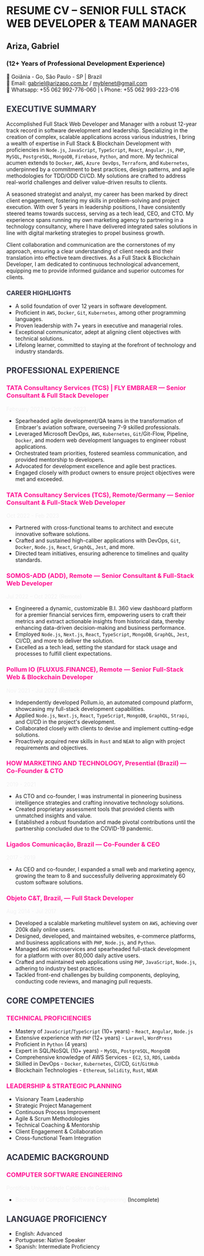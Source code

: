  # RESUME CV – SENIOR FULL STACK WEB DEVELOPER & TEAM MANAGER
 ## Ariza, Gabriel
 ### (12+ Years of Professional Development Experience)
 📍 Goiânia - Go, São Paulo - SP | Brazil  
 📧 Email: gabriel@arizapp.com.br / myblenet@gmail.com  
 📱 Whatsapp: +55 062 992-776-060 | 📞 Phone: +55 062 993-223-016  

 ## <span style="color:#333444">EXECUTIVE SUMMARY</span>
 Accomplished Full Stack Web Developer and Manager with a robust 12-year track record in software development and leadership. Specializing in the creation of complex, scalable applications across various industries, I bring a wealth of expertise in Full Stack & Blockchain Development with proficiencies in `Node.js`, `JavaScript`, `TypeScript`, `React`, `Angular.js`, `PHP`, `MySQL`, `PostgreSQL`, `MongoDB`, `Firebase`, `Python`, and more. My technical acumen extends to `Docker`, `AWS`, `Azure DevOps`, `Terraform`, and `Kubernetes`, underpinned by a commitment to best practices, design patterns, and agile methodologies for TDD/ODD CI/CD. My solutions are crafted to address real-world challenges and deliver value-driven results to clients.

 A seasoned strategist and analyst, my career has been marked by direct client engagement, fostering my skills in problem-solving and project execution. With over 5 years in leadership positions, I have consistently steered teams towards success, serving as a tech lead, CEO, and CTO. My experience spans running my own marketing agency to partnering in a technology consultancy, where I have delivered integrated sales solutions in line with digital marketing strategies to propel business growth.

 Client collaboration and communication are the cornerstones of my approach, ensuring a clear understanding of client needs and their translation into effective team directives. As a Full Stack & Blockchain Developer, I am dedicated to continuous technological advancement, equipping me to provide informed guidance and superior outcomes for clients.

 ### <span style="color:#333444">CAREER HIGHLIGHTS</span>
 - A solid foundation of over 12 years in software development.
 - Proficient in `AWS`, `Docker`, `Git`, `Kubernetes`, among other programming languages.
 - Proven leadership with 7+ years in executive and managerial roles.
 - Exceptional communicator, adept at aligning client objectives with technical solutions.
 - Lifelong learner, committed to staying at the forefront of technology and industry standards.

 ## <span style="color:#333444">PROFESSIONAL EXPERIENCE</span>
 ### <span style="color:#FF1493">TATA Consultancy Services (TCS) | FLY EMBRAER — Senior Consultant & Full Stack Developer</span>
 <span style="color:#f1f1f2">February 2023 to October 2023</span>
 - Spearheaded agile development/QA teams in the transformation of Embraer's aviation software, overseeing 7-9 skilled professionals.
 - Leveraged Microsoft DevOps, `AWS`, `Kubernetes`, `Git`/Git-Flow, Pipeline, `Docker`, and modern web development languages to engineer robust applications.
 - Orchestrated team priorities, fostered seamless communication, and provided mentorship to developers.
 - Advocated for development excellence and agile best practices.
 - Engaged closely with product owners to ensure project objectives were met and exceeded.

 ### <span style="color:#FF1493">TATA Consultancy Services (TCS), Remote/Germany — Senior Consultant & Full-Stack Web Developer</span>
 <span style="color:#f1f1f2">Oct 2022 - Feb 2023</span>
 - Partnered with cross-functional teams to architect and execute innovative software solutions.
 - Crafted and sustained high-caliber applications with DevOps, `Git`, `Docker`, `Node.js`, `React`, `GraphQL`, `Jest`, and more.
 - Directed team initiatives, ensuring adherence to timelines and quality standards.

 ### <span style="color:#FF1493">SOMOS-ADD (ADD), Remote — Senior Consultant & Full-Stack Web Developer</span>
 <span style="color:#f1f1f2">Jul 2022 – Oct 2022 (Remote)</span>
 - Engineered a dynamic, customizable B.I. 360 view dashboard platform for a premier financial services firm, empowering users to craft their metrics and extract actionable insights from historical data, thereby enhancing data-driven decision-making and business performance.
 - Employed `Node.js`, `Next.js`, `React`, `TypeScript`, `MongoDB`, `GraphQL`, `Jest`, CI/CD, and more to deliver the solution.
 - Excelled as a tech lead, setting the standard for stack usage and processes to fulfill client expectations.

 ### <span style="color:#FF1493">Pollum IO (FLUXUS.FINANCE), Remote — Senior Full-Stack Web & Blockchain Developer</span>
 <span style="color:#f1f1f2">Nov 2021 - Jul 2022 (Remote)</span>
 - Independently developed Pollum.io, an automated compound platform, showcasing my full-stack development capabilities.
 - Applied `Node.js`, `Next.js`, `React`, `TypeScript`, `MongoDB`, `GraphQL`, `Strapi`, and CI/CD in the project's development.
 - Collaborated closely with clients to devise and implement cutting-edge solutions.
 - Proactively acquired new skills in `Rust` and `NEAR` to align with project requirements and objectives.

 ### <span style="color:#FF1493">HOW MARKETING AND TECHNOLOGY, Presential (Brazil) — Co-Founder & CTO</span>
 <span style="color:#f1f1f2">2019 - 2021</span>
 - As CTO and co-founder, I was instrumental in pioneering business intelligence strategies and crafting innovative technology solutions.
 - Created proprietary assessment tools that provided clients with unmatched insights and value.
 - Established a robust foundation and made pivotal contributions until the partnership concluded due to the COVID-19 pandemic.

 ### <span style="color:#FF1493">Ligados Comunicação, Brazil — Co-Founder & CEO</span>
 <span style="color:#f1f1f2">2017 - 2019</span>
 - As CEO and co-founder, I expanded a small web and marketing agency, growing the team to 8 and successfully delivering approximately 60 custom software solutions.

 ### <span style="color:#FF1493">Objeto C&T, Brazil, — Full Stack Developer</span>
 <span style="color:#f1f1f2">Aug 2014 - Jul 2017</span>
 - Developed a scalable marketing multilevel system on `AWS`, achieving over 200k daily online users.
 - Designed, developed, and maintained websites, e-commerce platforms, and business applications with `PHP`, `Node.js`, and `Python`.
 - Managed `AWS` microservices and spearheaded full-stack development for a platform with over 80,000 daily active users.
 - Crafted and maintained web applications using `PHP`, `JavaScript`, `Node.js`, adhering to industry best practices.
 - Tackled front-end challenges by building components, deploying, conducting code reviews, and managing pull requests.

 ## <span style="color:#333444">CORE COMPETENCIES</span>
 ### <span style="color:#FF1493">TECHNICAL PROFICIENCIES</span>
 - Mastery of `JavaScript`/`TypeScript` (10+ years) - `React`, `Angular`, `Node.js`
 - Extensive experience with `PHP` (12+ years) - `Laravel`, `WordPress`
 - Proficient in `Python` (4 years)
 - Expert in SQL/NoSQL (10+ years) - `MySQL`, `PostgreSQL`, `MongoDB`
 - Comprehensive knowledge of AWS Services - `EC2`, `S3`, `RDS`, `Lambda`
 - Skilled in DevOps - `Docker`, `Kubernetes`, CI/CD, `Git`/`GitHub`
 - Blockchain Technologies - `Ethereum`, `Solidity`, `Rust`, `NEAR`

 ### <span style="color:#FF1493">LEADERSHIP & STRATEGIC PLANNING</span>
 - Visionary Team Leadership
 - Strategic Project Management
 - Continuous Process Improvement
 - Agile & Scrum Methodologies
 - Technical Coaching & Mentorship
 - Client Engagement & Collaboration
 - Cross-functional Team Integration

 ## <span style="color:#333444">ACADEMIC BACKGROUND</span>
 ### <span style="color:#FF1493">COMPUTER SOFTWARE ENGINEERING</span>
 <span style="color:#f1f1f2">Pontifícia Universidade Católica de Goiás</span>
 - <span style="color:#f1f1f2">Bachelor of Computer Software Engineering </span>(Incomplete)

 ## <span style="color:#333444">LANGUAGE PROFICIENCY</span>
 - English: Advanced
 - Portuguese: Native Speaker
 - Spanish: Intermediate Proficiency

